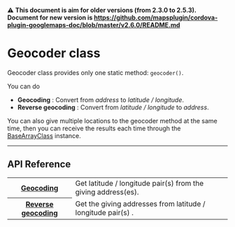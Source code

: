 :warning: **This document is aim for older versions (from 2.3.0 to 2.5.3).
Document for new version is https://github.com/mapsplugin/cordova-plugin-googlemaps-doc/blob/master/v2.6.0/README.md**

# Geocoder class

Geocoder class provides only one static method: `geocoder()`.

You can do
- **Geocoding** : Convert from *address* to *latitude / longitude*.
- **Reverse geocoding** : Convert from *latitude / longitude*  to *address*.</li>

You can also give multiple locations to the geocoder method at the same time,
then you can receive the results each time through the [BaseArrayClass](../BaseArrayClass/README.md) instance.


---------------------------------------------------------------

## API Reference

<table class="reference">
    <tr>
        <th><a href="./geocoding/README.md">Geocoding</a></th>
        <td>Get latitude / longitude pair(s) from the giving address(es).</td>
    </tr>
      <tr>
          <th><a href="./reverse_geocoding/README.md">Reverse geocoding</a></th>
          <td>Get the giving addresses from latitude / longitude pair(s)  .</td>
      </tr>
</table>
